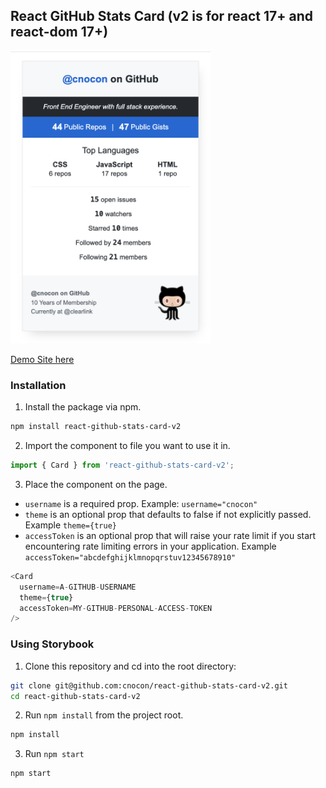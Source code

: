 ## React GitHub Stats Card (v2 is for react 17+ and react-dom 17+)

<img alt="Screenshot of component" src="https://raw.githubusercontent.com/cnocon/react-github-stats-card-v2/master/component-screenshot.png" width="320"/>

[Demo Site here](https://react-github-stats-card-v2-demo.netlify.app/)

### Installation

1. Install the package via npm.
```bash
npm install react-github-stats-card-v2
```

2. Import the component to file you want to use it in.
```js
import { Card } from 'react-github-stats-card-v2';
```

3. Place the component on the page.

* `username` is a required prop. Example: `username="cnocon"`
* `theme` is an optional prop that defaults to false if not explicitly passed. Example `theme={true}`
* `accessToken` is an optional prop that will raise your rate limit if you start encountering rate limiting errors in your application. Example `accessToken="abcdefghijklmnopqrstuv12345678910"`

```js 
<Card 
  username=A-GITHUB-USERNAME 
  theme={true} 
  accessToken=MY-GITHUB-PERSONAL-ACCESS-TOKEN 
/>
```

### Using Storybook

1. Clone this repository and cd into the root directory:
```bash
git clone git@github.com:cnocon/react-github-stats-card-v2.git
cd react-github-stats-card-v2
```

2. Run `npm install` from the project root.
```bash
npm install
```

3. Run `npm start`
```bash
npm start
```
